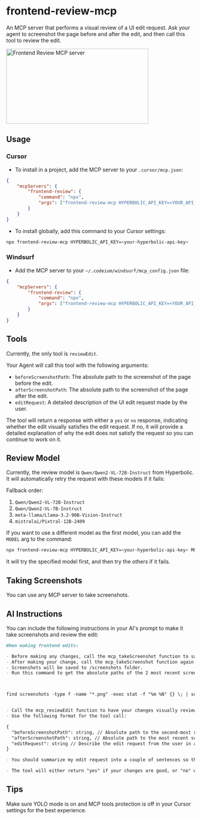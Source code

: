 # frontend-review-mcp

An MCP server that performs a visual review of a UI edit request. Ask your agent to screenshot the page before and after the edit, and then call this tool to review the edit.

<a href="https://glama.ai/mcp/servers/@ZukAi-MCP/frontend-review-mcp">
  <img width="380" height="200" src="https://glama.ai/mcp/servers/@ZukAi-MCP/frontend-review-mcp/badge" alt="Frontend Review MCP server" />
</a>

## Usage

### Cursor

- To install in a project, add the MCP server to your `.cursor/mcp.json`:

```json
{
	"mcpServers": {
		"frontend-review": {
			"command": "npx",
			"args": ["frontend-review-mcp HYPERBOLIC_API_KEY=<YOUR_API_KEY>"]
		}
	}
}
```

- To install globally, add this command to your Cursor settings:

```bash
npx frontend-review-mcp HYPERBOLIC_API_KEY=<your-hyperbolic-api-key>
```

### Windsurf

- Add the MCP server to your `~/.codeium/windsurf/mcp_config.json` file:

```json
{
	"mcpServers": {
		"frontend-review": {
			"command": "npx",
			"args": ["frontend-review-mcp HYPERBOLIC_API_KEY=<YOUR_API_KEY>"]
		}
	}
}
```

## Tools

Currently, the only tool is `reviewEdit`.

Your Agent will call this tool with the following arguments:

- `beforeScreenshotPath`: The absolute path to the screenshot of the page before the edit.
- `afterScreenshotPath`: The absolute path to the screenshot of the page after the edit.
- `editRequest`: A detailed description of the UI edit request made by the user.

The tool will return a response with either a `yes` or `no` response, indicating whether the edit visually satisfies the edit request. If no, it will provide a detailed explanation of why the edit does not satisfy the request so you can continue to work on it.

## Review Model

Currently, the review model is `Qwen/Qwen2-VL-72B-Instruct` from Hyperbolic. It will automatically retry the request with these models if it fails:

Fallback order:

1. `Qwen/Qwen2-VL-72B-Instruct`
2. `Qwen/Qwen2-VL-7B-Instruct`
3. `meta-llama/Llama-3.2-90B-Vision-Instruct`
4. `mistralai/Pixtral-12B-2409`

If you want to use a different model as the first model, you can add the `MODEL` arg to the command:

```bash
npx frontend-review-mcp HYPERBOLIC_API_KEY=<your-hyperbolic-api-key> MODEL=<your-model>
```

It will try the specified model first, and then try the others if it fails.

## Taking Screenshots

You can use any MCP server to take screenshots. 
## AI Instructions

You can include the following instructions in your AI's prompt to make it take screenshots and review the edit:

```md
When making frontend edits:

- Before making any changes, call the mcp_takeScreenshot function to save the current state of the page.
- After making your change, call the mcp_takeScreenshot function again to save the new state of the page.
- Screenshots will be saved to /screenshots folder.
- Run this command to get the absolute paths of the 2 most recent screenshots in the /screenshots folder:



find screenshots -type f -name "*.png" -exec stat -f "%m %N" {} \; | sort -nr | head -n 2 | awk '{print $2}' | xargs realpath | awk 'NR==1 {print "before path: ", $0} NR==2 {print "after path: ", $0}'


- Call the mcp_reviewEdit function to have your changes visually reviewed.
- Use the following format for the tool call:

{
  "beforeScreenshotPath": string, // Absolute path to the second-most recent screenshot
  "afterScreenshotPath": string, // Absolute path to the most recent screenshot
  "editRequest": string // Describe the edit request from the user in a couple of sentences
}

- You should summarize my edit request into a couple of sentences so that the frontend reviewer understands the changes you made.

- The tool will either return "yes" if your changes are good, or "no" with a brief explanation if the changes don't satisfy the edit request. Keep editing with the same process until the reviewer returns "yes".

```

## Tips

Make sure YOLO mode is on and MCP tools protection is off in your Cursor settings for the best experience.